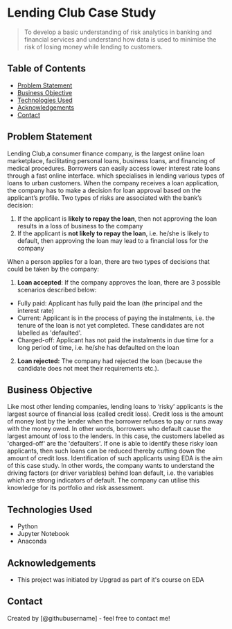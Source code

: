 # Lending Club Case Study
> To develop a basic understanding of risk analytics in banking and financial services and understand how data is used to minimise the risk of losing money while lending to customers.


## Table of Contents
* [Problem Statement](#problem-statement)
* [Business Objective](#business-objective)
* [Technologies Used](#technologies-used)
* [Acknowledgements](#acknowledgements)
* [Contact](#contact)

## Problem Statement
Lending Club,a consumer finance company, is the largest  online loan marketplace, facilitating personal loans, business loans, and financing of medical procedures. Borrowers can easily access lower interest rate loans through a fast online interface. which specialises in lending various types of loans to urban customers. When the company receives a loan application, the company has to make a decision for loan approval based on the applicant’s profile. Two types of risks are associated with the bank’s decision:

  1. If the applicant is **likely to repay the loan**, then not approving the loan results in a loss of business to the company
  2. If the applicant is **not likely to repay the loan**, i.e. he/she is likely to default, then approving the loan may lead to a financial loss for the company

When a person applies for a loan, there are two types of decisions that could be taken by the company:
  1. **Loan accepted**: If the company approves the loan, there are 3 possible scenarios described below:
  - Fully paid: Applicant has fully paid the loan (the principal and the interest rate)
  - Current: Applicant is in the process of paying the instalments, i.e. the tenure of the loan is not yet completed. These candidates are not labelled as 'defaulted'.
  - Charged-off: Applicant has not paid the instalments in due time for a long period of time, i.e. he/she has defaulted on the loan 

  2. **Loan rejected:** The company had rejected the loan (because the candidate does not meet their requirements etc.). 

## Business Objective
Like most other lending companies, lending loans to ‘risky’ applicants is the largest source of financial loss (called credit loss). Credit loss is the amount of money lost by the lender when the borrower refuses to pay or runs away with the money owed. In other words, borrowers who default cause the largest amount of loss to the lenders. In this case, the customers labelled as 'charged-off' are the 'defaulters'. 
If one is able to identify these risky loan applicants, then such loans can be reduced thereby cutting down the amount of credit loss. Identification of such applicants using EDA is the aim of this case study.
In other words, the company wants to understand the driving factors (or driver variables) behind loan default, i.e. the variables which are strong indicators of default.  The company can utilise this knowledge for its portfolio and risk assessment. 

## Technologies Used
- Python
- Jupyter Notebook
- Anaconda

## Acknowledgements
- This project was initiated by Upgrad as part of it's course on EDA 

## Contact
Created by [@githubusername] - feel free to contact me!
